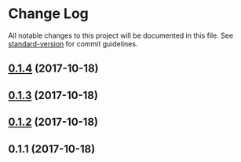 # Change Log

All notable changes to this project will be documented in this file. See [standard-version](https://github.com/conventional-changelog/standard-version) for commit guidelines.

<a name="0.1.4"></a>
## [0.1.4](https://github.com/lernejaro/core/compare/v0.1.3...v0.1.4) (2017-10-18)



<a name="0.1.3"></a>
## [0.1.3](https://github.com/lernejaro/core/compare/v0.1.2...v0.1.3) (2017-10-18)



<a name="0.1.2"></a>
## [0.1.2](https://github.com/lernejaro/core/compare/v0.1.1...v0.1.2) (2017-10-18)



<a name="0.1.1"></a>
## 0.1.1 (2017-10-18)
